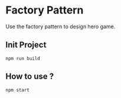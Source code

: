 # Factory Pattern
Use the factory pattern to design hero game.

## Init Project
``` shell
npm run build
```

## How to use ?
``` shell
npm start
```


